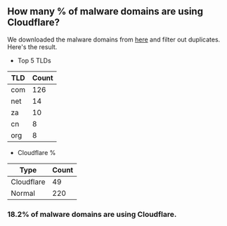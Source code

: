 ## How many % of malware domains are using Cloudflare?


We downloaded the malware domains from [here](https://urlhaus.abuse.ch) and filter out duplicates.
Here's the result.


[//]: # (start replacement)


- Top 5 TLDs

| TLD | Count |
| --- | --- |
| com | 126 |
| net | 14 |
| za | 10 |
| cn | 8 |
| org | 8 |


- Cloudflare %

| Type | Count |
| --- | --- |
| Cloudflare | 49 |
| Normal | 220 |


### 18.2% of malware domains are using Cloudflare.